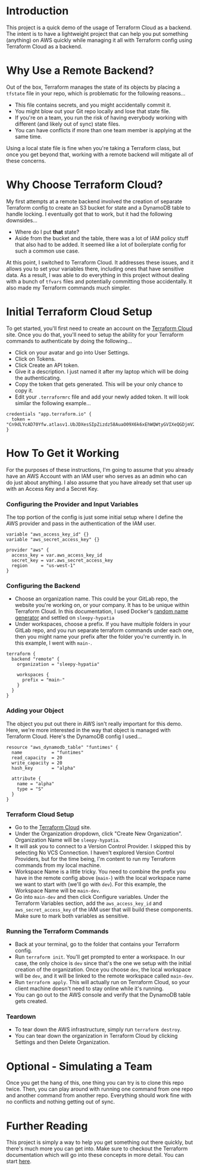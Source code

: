 # Introduction
This project is a quick demo of the usage of Terraform Cloud as a backend.  The intent is to have a lightweight project that can help you put something (anything) on AWS quickly while managing it all with Terraform config using Terraform Cloud as a backend.

# Why Use a Remote Backend?
Out of the box, Terraform manages the state of its objects by placing a `tfstate` file in your repo, which is problematic for the following reasons...

* This file contains secrets, and you might accidentally commit it.
* You might blow out your Git repo locally and lose that state file.
* If you're on a team, you run the risk of having everybody working with different (and likely out of sync) state files.
* You can have conflicts if more than one team member is applying at the same time.

Using a local state file is fine when you're taking a Terraform class, but once you get beyond that, working with a remote backend will mitigate all of these concerns.

# Why Choose Terraform Cloud?
My first attempts at a remote backend involved the creation of separate Terraform config to create an S3 bucket for state and a DynamoDB table to handle locking.  I eventually got that to work, but it had the following downsides...

* Where do I put **that** state?
* Aside from the bucket and the table, there was a lot of IAM policy stuff that also had to be added.  It seemed like a lot of boilerplate config for such a common use case.

At this point, I switched to Terraform Cloud.  It addresses these issues, and it allows you to set your variables there, including ones that have sensitive data.  As a result, I was able to do everything in this project without dealing with a bunch of `tfvars` files and potentially committing those accidentally.  It also made my Terraform commands much simpler.

# Initial Terraform Cloud Setup
To get started, you'll first need to create an account on the [Terraform Cloud](https://app.terraform.io) site.  Once you do that, you'll need to setup the ability for your Terraform commands to authenticate by doing the following...

* Click on your avatar and go into User Settings.
* Click on Tokens.
* Click Create an API token.
* Give it a description.  I just named it after my laptop which will be doing the authenticating.
* Copy the token that gets generated.  This will be your only chance to copy it.
* Edit your `.terraformrc` file and add your newly added token.  It will look similar the following example...

```hcl
credentials "app.terraform.io" {
  token = "Cn9dLYcAD70Yfw.atlasv1.UbJDXesSIpZizdz58AuaO09X6k6xEhWQWtyGVIXeQGDjmV22PfdkAhQyw7OQ0ZdMS3M"
}
```

# How To Get it Working
For the purposes of these instructions, I'm going to assume that you already have an AWS Account with an IAM user who serves as an admin who can do just about anything.  I also assume that you have already set that user up with an Access Key and a Secret Key.

### Configuring the Provider and Input Variables
The top portion of the config is just some initial setup where I define the AWS provider and pass in the authentication of the IAM user.

```hcl
variable "aws_access_key_id" {}
variable "aws_secret_access_key" {}

provider "aws" {
  access_key = var.aws_access_key_id
  secret_key = var.aws_secret_access_key
  region     = "us-west-1"
}
```

### Configuring the Backend
* Choose an organization name.  This could be your GitLab repo, the website you're working on, or your company.  It has to be unique within Terraform Cloud.  In this documentation, I used Docker's [random name generator](https://frightanic.com/goodies_content/docker-names.php) and settled on `sleepy-hypatia`
* Under workspaces, choose a prefix.  If you have multiple folders in your GitLab repo, and you run separate terraform commands under each one, then you might name your prefix after the folder you're currently in.  In this example, I went with `main-`.

```hcl
terraform {
  backend "remote" {
    organization = "sleepy-hypatia"

    workspaces {
      prefix = "main-"
    }
  }
}
```

### Adding your Object
The object you put out there in AWS isn't really important for this demo.  Here, we're more interested in the way that object is managed with Terraform Cloud.  Here's the DynamoDB config I used...

```hcl
resource "aws_dynamodb_table" "funtimes" {
  name           = "funtimes"
  read_capacity  = 20
  write_capacity = 20
  hash_key       = "alpha"

  attribute {
    name = "alpha"
    type = "S"
  }
}
```

### Terraform Cloud Setup
* Go to the [Terraform Cloud](https://app.terraform.io) site.
* Under the Organization dropdown, click "Create New Organization".  Organization Name will be `sleepy-hypatia`.
* It will ask you to connect to a Version Control Provider.  I skipped this by selecting No VCS Connection.  I haven't explored Version Control Providers, but for the time being, I'm content to run my Terraform commands from my local machine.
* Workspace Name is a little tricky.  You need to combine the prefix you have in the remote config above (`main-`) with the local workspace name we want to start with (we'll go with `dev`).  For this example, the Workspace Name will be `main-dev`.
* Go into `main-dev` and then click Configure variables.  Under the Terraform Variables section, add the `aws_access_key_id` and `aws_secret_access_key` of the IAM user that will build these components.  Make sure to mark both variables as sensitive.

### Running the Terraform Commands
* Back at your terminal, go to the folder that contains your Terraform config.
* Run `terraform init`.  You'll get prompted to enter a workspace.  In our case, the only choice is `dev` since that's the one we setup with the initial creation of the organization.  Once you choose `dev`, the local workspace will be `dev`, and it will be linked to the remote workspace called `main-dev`.
* Run `terraform apply`.  This will actually run on Terraform Cloud, so your client machine doesn't need to stay online while it's running.
* You can go out to the AWS console and verify that the DynamoDB table gets created.

### Teardown
* To tear down the AWS infrastructure, simply run `terraform destroy`.
* You can tear down the organization in Terraform Cloud by clicking Settings and then Delete Organization.

# Optional - Simulating a Team
Once you get the hang of this, one thing you can try is to clone this repo twice.  Then, you can play around with running one command from one repo and another command from another repo.  Everything should work fine with no conflicts and nothing getting out of sync.

# Further Reading
This project is simply a way to help you get something out there quickly, but there's much more you can get into.  Make sure to checkout the Terraform documentation which will go into these concepts in more detail.  You can start [here](https://learn.hashicorp.com/terraform/tfc/tfc_migration).
